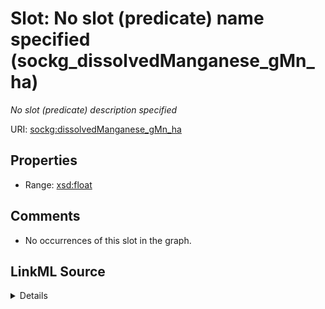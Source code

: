 

# Slot: No slot (predicate) name specified (sockg_dissolvedManganese_gMn_ha)


_No slot (predicate) description specified_







URI: [sockg:dissolvedManganese_gMn_ha](https://idir.uta.edu/sockg-ontology/docs/dissolvedManganese_gMn_ha)



<!-- no inheritance hierarchy -->








## Properties

* Range: [xsd:float](http://www.w3.org/2001/XMLSchema#float)





## Comments

* No occurrences of this slot in the graph.



## LinkML Source

<details>

```yaml
name: sockg_dissolvedManganese_gMn_ha
description: No slot (predicate) description specified
title: No slot (predicate) name specified
comments:
- No occurrences of this slot in the graph.
from_schema: soc-kg
rank: 1000
domain: sockg_WaterQualityArea
slot_uri: sockg:dissolvedManganese_gMn_ha
alias: sockg_dissolvedManganese_gMn_ha
range: float

```
</details>